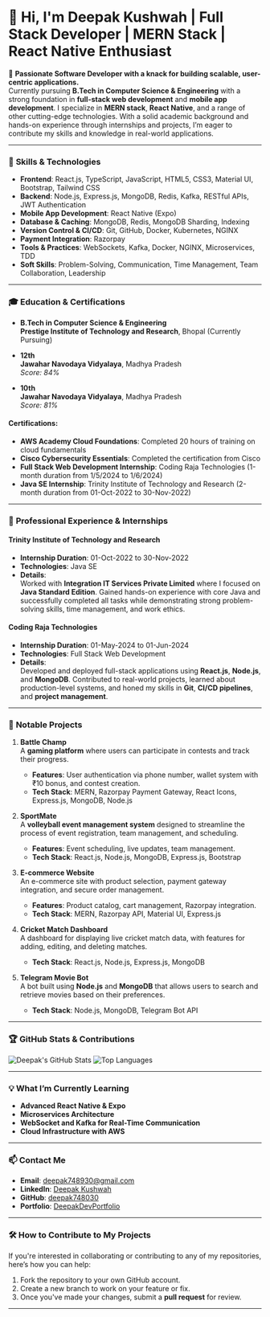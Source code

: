 # 👋 Hi, I'm Deepak Kushwah | Full Stack Developer | MERN Stack | React Native Enthusiast

🚀 **Passionate Software Developer with a knack for building scalable, user-centric applications.**  
Currently pursuing **B.Tech in Computer Science & Engineering** with a strong foundation in **full-stack web development** and **mobile app development**. I specialize in **MERN stack**, **React Native**, and a range of other cutting-edge technologies. With a solid academic background and hands-on experience through internships and projects, I’m eager to contribute my skills and knowledge in real-world applications.

---

### 🔧 **Skills & Technologies**

- **Frontend**: React.js, TypeScript, JavaScript, HTML5, CSS3, Material UI, Bootstrap, Tailwind CSS  
- **Backend**: Node.js, Express.js, MongoDB, Redis, Kafka, RESTful APIs, JWT Authentication  
- **Mobile App Development**: React Native (Expo)  
- **Database & Caching**: MongoDB, Redis, MongoDB Sharding, Indexing  
- **Version Control & CI/CD**: Git, GitHub, Docker, Kubernetes, NGINX  
- **Payment Integration**: Razorpay  
- **Tools & Practices**: WebSockets, Kafka, Docker, NGINX, Microservices, TDD  
- **Soft Skills**: Problem-Solving, Communication, Time Management, Team Collaboration, Leadership

---

### 🎓 **Education & Certifications**

- **B.Tech in Computer Science & Engineering**  
  **Prestige Institute of Technology and Research**, Bhopal (Currently Pursuing)

- **12th**  
  **Jawahar Navodaya Vidyalaya**, Madhya Pradesh  
  _Score: 84%_

- **10th**  
  **Jawahar Navodaya Vidyalaya**, Madhya Pradesh  
  _Score: 81%_

#### **Certifications**:
- **AWS Academy Cloud Foundations**: Completed 20 hours of training on cloud fundamentals  
- **Cisco Cybersecurity Essentials**: Completed the certification from Cisco  
- **Full Stack Web Development Internship**: Coding Raja Technologies (1-month duration from 1/5/2024 to 1/6/2024)  
- **Java SE Internship**: Trinity Institute of Technology and Research (2-month duration from 01-Oct-2022 to 30-Nov-2022)

---

### 💼 **Professional Experience & Internships**

#### **Trinity Institute of Technology and Research**  
- **Internship Duration**: 01-Oct-2022 to 30-Nov-2022  
- **Technologies**: Java SE  
- **Details**:  
  Worked with **Integration IT Services Private Limited** where I focused on **Java Standard Edition**. Gained hands-on experience with core Java and successfully completed all tasks while demonstrating strong problem-solving skills, time management, and work ethics.

#### **Coding Raja Technologies**  
- **Internship Duration**: 01-May-2024 to 01-Jun-2024  
- **Technologies**: Full Stack Web Development  
- **Details**:  
  Developed and deployed full-stack applications using **React.js**, **Node.js**, and **MongoDB**. Contributed to real-world projects, learned about production-level systems, and honed my skills in **Git**, **CI/CD pipelines**, and **project management**.

---

### 🌟 **Notable Projects**

1. **Battle Champ**  
   A **gaming platform** where users can participate in contests and track their progress.  
   - **Features**: User authentication via phone number, wallet system with ₹10 bonus, and contest creation.  
   - **Tech Stack**: MERN, Razorpay Payment Gateway, React Icons, Express.js, MongoDB, Node.js

2. **SportMate**  
   A **volleyball event management system** designed to streamline the process of event registration, team management, and scheduling.  
   - **Features**: Event scheduling, live updates, team management.  
   - **Tech Stack**: React.js, Node.js, MongoDB, Express.js, Bootstrap

3. **E-commerce Website**  
   An e-commerce site with product selection, payment gateway integration, and secure order management.  
   - **Features**: Product catalog, cart management, Razorpay integration.  
   - **Tech Stack**: MERN, Razorpay API, Material UI, Express.js

4. **Cricket Match Dashboard**  
   A dashboard for displaying live cricket match data, with features for adding, editing, and deleting matches.  
   - **Tech Stack**: React.js, Node.js, Express.js, MongoDB

5. **Telegram Movie Bot**  
   A bot built using **Node.js** and **MongoDB** that allows users to search and retrieve movies based on their preferences.  
   - **Tech Stack**: Node.js, MongoDB, Telegram Bot API

---

### 🏆 **GitHub Stats & Contributions**

![Deepak's GitHub Stats](https://github-readme-stats.vercel.app/api?username=deepak748030&show_icons=true&count_private=true&theme=radical)
![Top Languages](https://github-readme-stats.vercel.app/api/top-langs/?username=deepak748030&layout=compact&theme=radical)

---

### 💡 **What I’m Currently Learning**
- **Advanced React Native & Expo**
- **Microservices Architecture**
- **WebSocket and Kafka for Real-Time Communication**
- **Cloud Infrastructure with AWS**

---

### 📫 **Contact Me**
- **Email**: [deepak748930@gmail.com](mailto:deepak748930@gmail.com)  
- **LinkedIn**: [Deepak Kushwah](https://www.linkedin.com/in/deepak-kushwah-43b23a259)  
- **GitHub**: [deepak748030](https://github.com/deepak748030)  
- **Portfolio**: [DeepakDevPortfolio](https://portfolio-8bh8.vercel.app/)

---

### 🛠️ **How to Contribute to My Projects**

If you're interested in collaborating or contributing to any of my repositories, here’s how you can help:
1. Fork the repository to your own GitHub account.
2. Create a new branch to work on your feature or fix.
3. Once you've made your changes, submit a **pull request** for review.

---
